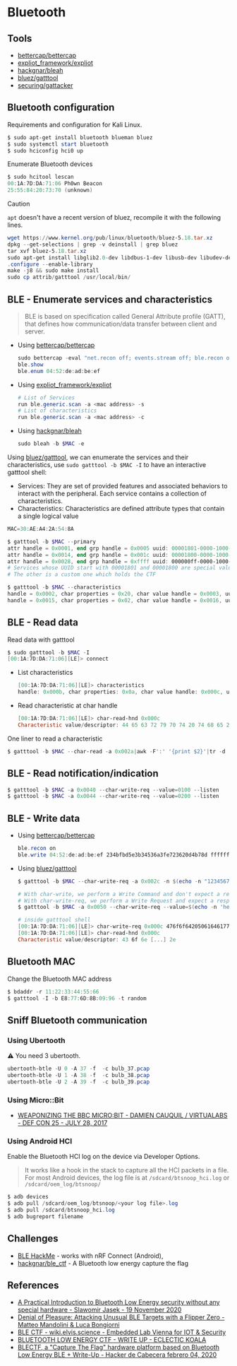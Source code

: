 # Bluetooth

## Tools

* [bettercap/bettercap](https://github.com/bettercap/bettercap)
* [expliot_framework/expliot](https://expliot.readthedocs.io/en/latest/index.html)
* [hackgnar/bleah](https://github.com/hackgnar/bleah)
* [bluez/gatttool](https://manpages.debian.org/unstable/bluez/gatttool.1.en.html)
* [securing/gattacker](https://github.com/securing/gattacker)


## Bluetooth configuration

Requirements and configuration for Kali Linux.

```powershell
$ sudo apt-get install bluetooth blueman bluez
$ sudo systemctl start bluetooth
$ sudo hciconfig hci0 up
```

Enumerate Bluetooth devices

```powershell
$ sudo hcitool lescan
00:1A:7D:DA:71:06 Ph0wn Beacon
25:55:84:20:73:70 (unknown)
```

> [!CAUTION]
> `apt` doesn't have a recent version of bluez, recompile it with the following lines.

```powershell
wget https://www.kernel.org/pub/linux/bluetooth/bluez-5.18.tar.xz
dpkg --get-selections | grep -v deinstall | grep bluez
tar xvf bluez-5.18.tar.xz
sudo apt-get install libglib2.0-dev libdbus-1-dev libusb-dev libudev-dev libical-dev systemd libreadline-dev
.configure --enable-library
make -j8 && sudo make install
sudo cp attrib/gatttool /usr/local/bin/
```


## BLE - Enumerate services and characteristics

> BLE is based on specification called General Attribute profile (GATT), that defines how communication/data transfer between client and server.

* Using [bettercap/bettercap](https://github.com/bettercap/bettercap)
    ```powershell
    sudo bettercap -eval "net.recon off; events.stream off; ble.recon on"
    ble.show
    ble.enum 04:52:de:ad:be:ef
    ```

* Using [expliot_framework/expliot](https://expliot.readthedocs.io/en/latest/index.html)
    ```powershell
    # List of Services
    run ble.generic.scan -a <mac address> -s
    # List of characteristics
    run ble.generic.scan -a <mac address> -c
    ```

* Using [hackgnar/bleah](https://github.com/hackgnar/bleah)
    ```powershell
    sudo bleah -b $MAC -e
    ```

Using [bluez/gatttool](https://manpages.debian.org/unstable/bluez/gatttool.1.en.html), we can enumerate the services and their characteristics, use `sudo gatttool -b $MAC -I` to have an interactive gatttool shell:

* Services: They are set of provided features and associated behaviors to interact with the peripheral. Each service contains a collection of characteristics.
* Characteristics: Characteristics are defined attribute types that contain a single logical value

```powershell
MAC=30:AE:A4:2A:54:8A

$ gatttool -b $MAC --primary
attr handle = 0x0001, end grp handle = 0x0005 uuid: 00001801-0000-1000-8000-00805f9b34fb
attr handle = 0x0014, end grp handle = 0x001c uuid: 00001800-0000-1000-8000-00805f9b34fb
attr handle = 0x0028, end grp handle = 0xffff uuid: 000000ff-0000-1000-8000-00805f9b34fb
# Services whose UUID start with 00001801 and 00001800 are special values defined in the norm
# The other is a custom one which holds the CTF

$ gatttool -b $MAC --characteristics
handle = 0x0002, char properties = 0x20, char value handle = 0x0003, uuid = 00002a05-0000-1000-8000-00805f9b34fb
handle = 0x0015, char properties = 0x02, char value handle = 0x0016, uuid = 00002a00-0000-1000-8000-00805f9b34fb
```


## BLE - Read data

Read data with gatttool

```powershell
$ sudo gatttool -b $MAC -I
[00:1A:7D:DA:71:06][LE]> connect
```

* List characteristics

    ```powershell
    [00:1A:7D:DA:71:06][LE]> characteristics
    handle: 0x000b, char properties: 0x0a, char value handle: 0x000c, uuid: 4b796c6f-5265-6e49-7342-61644a656469
    ```

* Read characteristic at char handle

    ```powershell
    [00:1A:7D:DA:71:06][LE]> char-read-hnd 0x000c
    Characteristic value/descriptor: 44 65 63 72 79 70 74 20 74 68 65 20 6d 65 73 73 61 67 65 2c 20 77 72 69 74 65 20 74 68 65 20 64 65 63 72 79 70 74 65 64 20 76 61 6c 75 65 20 61 6e 64 20 72 65 61 64 20 62 61 63 6b 20 74 68 65 20 72 65 73 70 6f 6e 73 65 20 74 6f 20 66 6c 61 67 2e 20 45 6e 63 72 79 70 74 65 64 20 6d 65 73 73 61 67 65 3a 20 63 34 64 33 32 38 36 35 37 61 39 64 62 33 64 66 65 39 31 64 33 36 36 36 62 39 34 31 62 33 36 31
    ```

One liner to read a characteristic

```powershell
$ gatttool -b $MAC --char-read -a 0x002a|awk -F':' '{print $2}'|tr -d ' '|xxd -r -p;printf '\n'
```


## BLE - Read notification/indication

```powershell
$ gatttool -b $MAC -a 0x0040 --char-write-req --value=0100 --listen
$ gatttool -b $MAC -a 0x0044 --char-write-req --value=0200 --listen
```


## BLE - Write data

* Using [bettercap/bettercap](https://github.com/bettercap/bettercap)
    ```powershell
    ble.recon on
    ble.write 04:52:de:ad:be:ef 234bfbd5e3b34536a3fe723620d4b78d ffffffffffffffff
    ```

* Using [bluez/gatttool](#)
    ```powershell
    $ gatttool -b $MAC --char-write-req -a 0x002c -n $(echo -n "12345678901234567890"|xxd -ps)

    # With char-write, we perform a Write Command and don't expect a response from the server
    # With char-write-req, we perform a Write Request and expect a response from the server
    $ gatttool -b $MAC -a 0x0050 --char-write-req --value=$(echo -n 'hello' | xxd -p)

    # inside gatttool shell
    [00:1A:7D:DA:71:06][LE]> char-write-req 0x000c 476f6f64205061646177616e21212121
    [00:1A:7D:DA:71:06][LE]> char-read-hnd 0x000c
    Characteristic value/descriptor: 43 6f 6e [...] 2e
    ```


## Bluetooth MAC

Change the Bluetooth MAC address

```powershell
$ bdaddr -r 11:22:33:44:55:66
$ gatttool -I -b E8:77:6D:8B:09:96 -t random
```


## Sniff Bluetooth communication

### Using Ubertooth

:warning: You need 3 ubertooth.

```powershell
ubertooth-btle -U 0 -A 37 -f  -c bulb_37.pcap
ubertooth-btle -U 1 -A 38 -f  -c bulb_38.pcap
ubertooth-btle -U 2 -A 39 -f  -c bulb_39.pcap
```


### Using Micro::Bit

* [WEAPONIZING THE BBC MICRO:BIT - DAMIEN CAUQUIL / VIRTUALABS - DEF CON 25 - JULY 28, 2017](https://media.defcon.org/DEF%20CON%2025/DEF%20CON%2025%20presentations/DEF%20CON%2025%20-%20Damien-Cauquil-Weaponizing-the-BBC-MicroBit.pdf)


### Using Android HCI

Enable the Bluetooth HCI log on the device via Developer Options.

> It works like a hook in the stack to capture all the HCI packets in a file. For most Android devices, the log file is at `/sdcard/btsnoop_hci.log` or `/sdcard/oem_log/btsnoop/`

```powershell
$ adb devices
$ adb pull /sdcard/oem_log/btsnoop/<your log file>.log
$ adb pull /sdcard/btsnoop_hci.log
$ adb bugreport filename
```


## Challenges

* [BLE HackMe](https://www.microsoft.com/store/apps/9N7PNVS9J1B7) - works with nRF Connect (Android), 
* [hackgnar/ble_ctf](https://github.com/hackgnar/ble_ctf) - A Bluetooth low energy capture the flag


## References

* [A Practical Introduction to Bluetooth Low Energy security without any special hardware - Slawomir Jasek - 19 November 2020](https://www.smartlockpicking.com/slides/HITB_Cyberweek_2020_A_Practical_Introduction_To_BLE_Security.pdf)
* [Denial of Pleasure: Attacking Unusual BLE Targets with a Flipper Zero - Matteo Mandolini & Luca Bongiorni](https://www.whid.ninja/blog/denial-of-pleasure-attacking-unusual-ble-targets-with-a-flipper-zero)
* [BLE CTF - wiki.elvis.science - Embedded Lab Vienna for IOT & Security](https://wiki.elvis.science/index.php?title=BLE_CTF)
* [BLUETOOTH LOW ENERGY CTF - WRITE UP - ECLECTIC KOALA](https://blog.tclaverie.eu/posts/bluetooth-low-energy-ctf---write-up/)
* [BLECTF, a "Capture The Flag" hardware platform based on Bluetooth Low Energy BLE + Write-Up - Hacker de Cabecera  febrero 04, 2020](https://www.hackerdecabecera.com/2020/02/blectf-capture-flag-hardware-platafom.html)